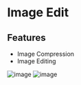 # Image Edit

## Features
- Image Compression
- Image Editing

![image](https://github.com/BroLetsCodeIt/Image-Edit/assets/113767803/09b91c98-e758-4f87-8be0-83b82feff9b8)
![image](https://github.com/BroLetsCodeIt/Image-Edit/assets/113767803/30c8e694-809a-48ac-bb18-946619a576f1)
